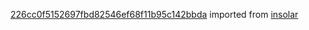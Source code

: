 [226cc0f5152697fbd82546ef68f11b95c142bbda](https://github.com/insolar/insolar/commit/226cc0f5152697fbd82546ef68f11b95c142bbda) imported from [insolar](https://github.com/insolar/insolar)
